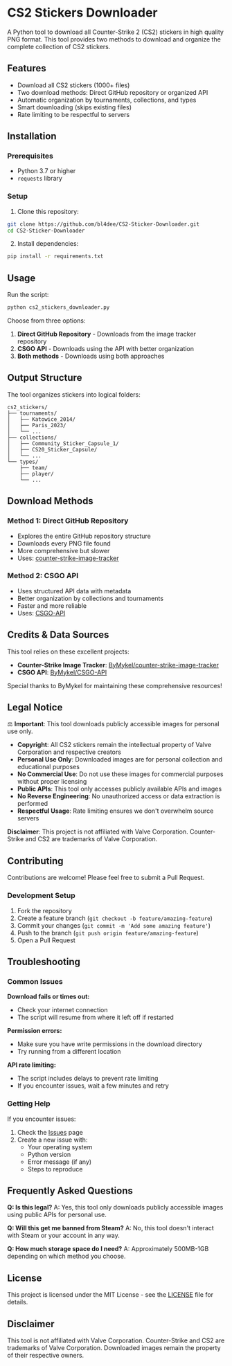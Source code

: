 # CS2 Stickers Downloader

A Python tool to download all Counter-Strike 2 (CS2) stickers in high quality PNG format. This tool provides two methods to download and organize the complete collection of CS2 stickers.

## Features

-  Download all CS2 stickers (1000+ files)
-  Two download methods: Direct GitHub repository or organized API
-  Automatic organization by tournaments, collections, and types
-  Smart downloading (skips existing files)
-  Rate limiting to be respectful to servers

## Installation

### Prerequisites
- Python 3.7 or higher
- `requests` library

### Setup
1. Clone this repository:
```bash
git clone https://github.com/bl4dee/CS2-Sticker-Downloader.git
cd CS2-Sticker-Downloader
```

2. Install dependencies:
```bash
pip install -r requirements.txt
```

## Usage

Run the script:
```bash
python cs2_stickers_downloader.py
```

Choose from three options:
1. **Direct GitHub Repository** - Downloads from the image tracker repository
2. **CSGO API** - Downloads using the API with better organization
3. **Both methods** - Downloads using both approaches

## Output Structure

The tool organizes stickers into logical folders:

```
cs2_stickers/
├── tournaments/
│   ├── Katowice_2014/
│   ├── Paris_2023/
│   └── ...
├── collections/
│   ├── Community_Sticker_Capsule_1/
│   ├── CS20_Sticker_Capsule/
│   └── ...
└── types/
    ├── team/
    ├── player/
    └── ...
```

## Download Methods

### Method 1: Direct GitHub Repository
- Explores the entire GitHub repository structure
- Downloads every PNG file found
- More comprehensive but slower
- Uses: [counter-strike-image-tracker](https://github.com/ByMykel/counter-strike-image-tracker)

### Method 2: CSGO API
- Uses structured API data with metadata
- Better organization by collections and tournaments
- Faster and more reliable
- Uses: [CSGO-API](https://github.com/ByMykel/CSGO-API)

## Credits & Data Sources

This tool relies on these excellent projects:

- **Counter-Strike Image Tracker**: [ByMykel/counter-strike-image-tracker](https://github.com/ByMykel/counter-strike-image-tracker)
- **CSGO API**: [ByMykel/CSGO-API](https://github.com/ByMykel/CSGO-API)

Special thanks to ByMykel for maintaining these comprehensive resources!

## Legal Notice

⚖️ **Important**: This tool downloads publicly accessible images for personal use only.

- **Copyright**: All CS2 stickers remain the intellectual property of Valve Corporation and respective creators
- **Personal Use Only**: Downloaded images are for personal collection and educational purposes
- **No Commercial Use**: Do not use these images for commercial purposes without proper licensing
- **Public APIs**: This tool only accesses publicly available APIs and images
- **No Reverse Engineering**: No unauthorized access or data extraction is performed
- **Respectful Usage**: Rate limiting ensures we don't overwhelm source servers

**Disclaimer**: This project is not affiliated with Valve Corporation. Counter-Strike and CS2 are trademarks of Valve Corporation.

## Contributing

Contributions are welcome! Please feel free to submit a Pull Request.

### Development Setup
1. Fork the repository
2. Create a feature branch (`git checkout -b feature/amazing-feature`)
3. Commit your changes (`git commit -m 'Add some amazing feature'`)
4. Push to the branch (`git push origin feature/amazing-feature`)
5. Open a Pull Request

## Troubleshooting

### Common Issues

**Download fails or times out:**
- Check your internet connection
- The script will resume from where it left off if restarted

**Permission errors:**
- Make sure you have write permissions in the download directory
- Try running from a different location

**API rate limiting:**
- The script includes delays to prevent rate limiting
- If you encounter issues, wait a few minutes and retry

### Getting Help

If you encounter issues:
1. Check the [Issues](https://github.com/bl4dee/cs2-stickers-downloader/issues) page
2. Create a new issue with:
   - Your operating system
   - Python version
   - Error message (if any)
   - Steps to reproduce

## Frequently Asked Questions

**Q: Is this legal?**
A: Yes, this tool only downloads publicly accessible images using public APIs for personal use.

**Q: Will this get me banned from Steam?**
A: No, this tool doesn't interact with Steam or your account in any way.

**Q: How much storage space do I need?**
A: Approximately 500MB-1GB depending on which method you choose.

## License

This project is licensed under the MIT License - see the [LICENSE](LICENSE) file for details.

## Disclaimer

This tool is not affiliated with Valve Corporation. Counter-Strike and CS2 are trademarks of Valve Corporation. Downloaded images remain the property of their respective owners.

